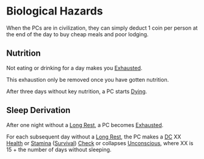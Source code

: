 # Biological Hazards

When the PCs are in civilization, they can simply deduct 1 coin per person at the end of the day to buy cheap meals and poor lodging.

## Nutrition

Not eating or drinking for a day makes you [Exhausted](../Conditions/Exhausted.md).

This exhaustion only be removed once you have gotten nutrition.

After three days without key nutrition, a PC starts [Dying](../Conditions/Dying.md).

## Sleep Derivation

After one night without a [Long Rest](../Core%20Procedures/Resting.md#Long%20Rest), a PC becomes [Exhausted](../Conditions/Exhausted.md).

For each subsequent day without a [Long Rest](../Core%20Procedures/Resting.md#Long%20Rest), the PC makes a [DC](../Core%20Procedures/DC.md) XX [Health](../../Player%20Characters/Attributes/Health.md) or [Stamina](../../Player%20Characters/Attributes/Stamina.md) ([Survival](../../Player%20Characters/Skills/Survival.md)) [Check](../Core%20Procedures/Check.md) or collapses [Unconscious](../Conditions/Unconscious.md), where XX is 15 + the number of days without sleeping.
